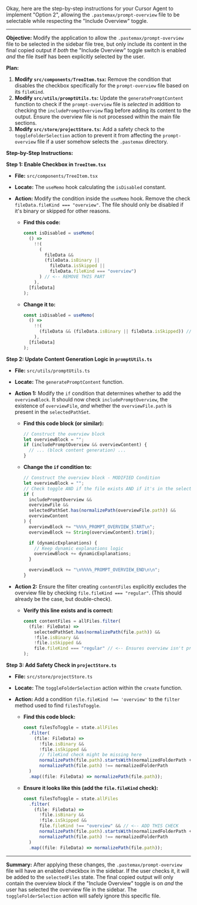 Okay, here are the step-by-step instructions for your Cursor Agent to implement "Option 2", allowing the `.pastemax/prompt-overview` file to be selectable while respecting the "Include Overview" toggle.

---

**Objective:** Modify the application to allow the `.pastemax/prompt-overview` file to be selected in the sidebar file tree, but only include its content in the final copied output if _both_ the "Include Overview" toggle switch is enabled _and_ the file itself has been explicitly selected by the user.

**Plan:**

1.  **Modify `src/components/TreeItem.tsx`:** Remove the condition that disables the checkbox specifically for the `prompt-overview` file based on its `fileKind`.
2.  **Modify `src/utils/promptUtils.ts`:** Update the `generatePromptContent` function to check if the `prompt-overview` file is _selected_ in addition to checking the `includePromptOverview` flag before adding its content to the output. Ensure the overview file is not processed within the main file sections.
3.  **Modify `src/store/projectStore.ts`:** Add a safety check to the `toggleFolderSelection` action to prevent it from affecting the `prompt-overview` file if a user somehow selects the `.pastemax` directory.

**Step-by-Step Instructions:**

**Step 1: Enable Checkbox in `TreeItem.tsx`**

- **File:** `src/components/TreeItem.tsx`
- **Locate:** The `useMemo` hook calculating the `isDisabled` constant.
- **Action:** Modify the condition inside the `useMemo` hook. Remove the check `fileData.fileKind === "overview"`. The file should only be disabled if it's binary or skipped for other reasons.

  - **Find this code:**
    ```typescript
    const isDisabled = useMemo(
      () =>
        !!(
          (
            fileData &&
            (fileData.isBinary ||
              fileData.isSkipped ||
              fileData.fileKind === "overview")
          ) // <-- REMOVE THIS PART
        ),
      [fileData]
    );
    ```
  - **Change it to:**
    ```typescript
    const isDisabled = useMemo(
      () =>
        !!(
          (fileData && (fileData.isBinary || fileData.isSkipped)) // Only check for binary or skipped
        ),
      [fileData]
    );
    ```

**Step 2: Update Content Generation Logic in `promptUtils.ts`**

- **File:** `src/utils/promptUtils.ts`
- **Locate:** The `generatePromptContent` function.
- **Action 1:** Modify the `if` condition that determines whether to add the `overviewBlock`. It should now check `includePromptOverview`, the existence of `overviewFile`, _and_ whether the `overviewFile.path` is present in the `selectedPathSet`.

  - **Find this code block (or similar):**
    ```typescript
    // Construct the overview block
    let overviewBlock = "";
    if (includePromptOverview && overviewContent) {
      // ... (block content generation) ...
    }
    ```
  - **Change the `if` condition to:**

    ```typescript
    // Construct the overview block - MODIFIED Condition
    let overviewBlock = "";
    // Check toggle AND if the file exists AND if it's in the selected set AND has content
    if (
      includePromptOverview &&
      overviewFile &&
      selectedPathSet.has(normalizePath(overviewFile.path)) &&
      overviewContent
    ) {
      overviewBlock += "%%%%_PROMPT_OVERVIEW_START\n";
      overviewBlock += String(overviewContent).trim();

      if (dynamicExplanations) {
        // Keep dynamic explanations logic
        overviewBlock += dynamicExplanations;
      }

      overviewBlock += "\n%%%%_PROMPT_OVERVIEW_END\n\n";
    }
    ```

- **Action 2:** Ensure the filter creating `contentFiles` explicitly excludes the overview file by checking `file.fileKind === "regular"`. (This should already be the case, but double-check).

  - **Verify this line exists and is correct:**
    ```typescript
    const contentFiles = allFiles.filter(
      (file: FileData) =>
        selectedPathSet.has(normalizePath(file.path)) &&
        !file.isBinary &&
        !file.isSkipped &&
        file.fileKind === "regular" // <-- Ensures overview isn't processed here
    );
    ```

**Step 3: Add Safety Check in `projectStore.ts`**

- **File:** `src/store/projectStore.ts`
- **Locate:** The `toggleFolderSelection` action within the `create` function.
- **Action:** Add a condition `file.fileKind !== 'overview'` to the `filter` method used to find `filesToToggle`.

  - **Find this code block:**
    ```typescript
    const filesToToggle = state.allFiles
      .filter(
        (file: FileData) =>
          !file.isBinary &&
          !file.isSkipped &&
          // fileKind check might be missing here
          normalizePath(file.path).startsWith(normalizedFolderPath + "/") &&
          normalizePath(file.path) !== normalizedFolderPath
      )
      .map((file: FileData) => normalizePath(file.path));
    ```
  - **Ensure it looks like this (add the `file.fileKind` check):**
    ```typescript
    const filesToToggle = state.allFiles
      .filter(
        (file: FileData) =>
          !file.isBinary &&
          !file.isSkipped &&
          file.fileKind !== "overview" && // <-- ADD THIS CHECK
          normalizePath(file.path).startsWith(normalizedFolderPath + "/") &&
          normalizePath(file.path) !== normalizedFolderPath
      )
      .map((file: FileData) => normalizePath(file.path));
    ```

---

**Summary:** After applying these changes, the `.pastemax/prompt-overview` file will have an enabled checkbox in the sidebar. If the user checks it, it will be added to the `selectedFiles` state. The final copied output will only contain the overview block if the "Include Overview" toggle is on _and_ the user has selected the overview file in the sidebar. The `toggleFolderSelection` action will safely ignore this specific file.
